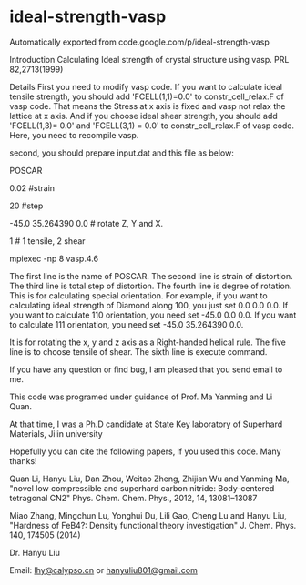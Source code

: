 # ideal-strength-vasp
Automatically exported from code.google.com/p/ideal-strength-vasp

Introduction
Calculating Ideal strength of crystal structure using vasp. PRL 82,2713(1999)

Details
First you need to modify vasp code. If you want to calculate ideal tensile strength, you should add 'FCELL(1,1)=0.0' to constr_cell_relax.F of vasp code. That means the Stress at x axis is fixed and vasp not relax the lattice at x axis. And if you choose ideal shear strength, you should add 'FCELL(1,3)= 0.0' and 'FCELL(3,1) = 0.0' to constr_cell_relax.F of vasp code. Here, you need to recompile vasp.

second, you should prepare input.dat and this file as below:

POSCAR

0.02 #strain

20 #step

-45.0 35.264390 0.0 # rotate Z, Y and X.

1 # 1 tensile, 2 shear

mpiexec -np 8 vasp.4.6

The first line is the name of POSCAR. The second line is strain of distortion. The third line is total step of distortion. The fourth line is degree of rotation. This is for calculating special orientation. For example, if you want to calculating ideal strength of Diamond along 100, you just set 0.0 0.0 0.0. If you want to calculate 110 orientation, you need set -45.0 0.0 0.0. If you want to calculate 111 orientation, you need set -45.0 35.264390 0.0.

It is for rotating the x, y and z axis as a Right-handed helical rule. The five line is to choose tensile of shear. The sixth line is execute command.

If you have any question or find bug, I am pleased that you send email to me.

This code was programed under guidance of Prof. Ma Yanming and Li Quan.

At that time, I was a Ph.D candidate at State Key laboratory of Superhard Materials, Jilin university

Hopefully you can cite the following papers, if you used this code. Many thanks!

Quan Li, Hanyu Liu, Dan Zhou, Weitao Zheng, Zhijian Wu and Yanming Ma, "novel low compressible and superhard carbon nitride: Body-centered tetragonal CN2" Phys. Chem. Chem. Phys., 2012, 14, 13081–13087

Miao Zhang, Mingchun Lu, Yonghui Du, Lili Gao, Cheng Lu and Hanyu Liu, "Hardness of FeB4?: Density functional theory investigation" J. Chem. Phys. 140, 174505 (2014)

Dr. Hanyu Liu

Email: lhy@calypso.cn or hanyuliu801@gmail.com
